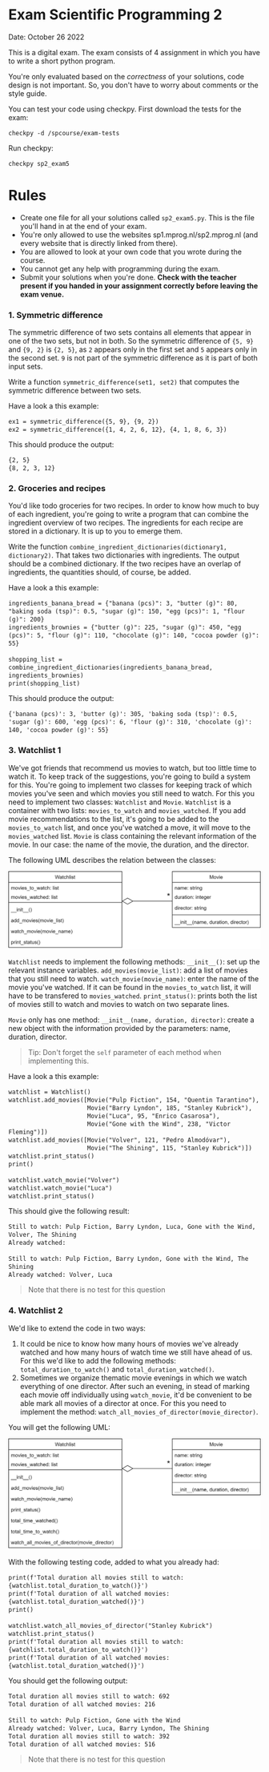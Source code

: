 # Exam Scientific Programming 2

Date: October 26 2022

This is a digital exam. The exam consists of 4 assignment in which you have to write a short python program.

You're only evaluated based on the _correctness_ of your solutions, code design is not important. So, you don't have to worry about comments or the style guide.

You can test your code using checkpy. First download the tests for the exam:

    checkpy -d /spcourse/exam-tests

Run checkpy:

    checkpy sp2_exam5

# Rules

- Create one file for all your solutions called `sp2_exam5.py`. This is the file you'll hand in at the end of your exam.
- You're only allowed to use the websites sp1.mprog.nl/sp2.mprog.nl (and every website that is directly linked from there).
- You are allowed to look at your own code that you wrote during the course.
- You cannot get any help with programming during the exam.
- Submit your solutions when you're done. **Check with the teacher present if you handed in your assignment correctly before leaving the exam venue.**

### 1. Symmetric difference

The symmetric difference of two sets contains all elements that appear in one of the two sets, but not in both. So the symmetric difference of `{5, 9}` and `{9, 2}` is `{2, 5}`, as `2` appears only in the first set and `5` appears only in the second set. `9` is not part of the symmetric difference as it is part of both input sets.

Write a function `symmetric_difference(set1, set2)` that computes the symmetric difference between two sets.

Have a look a this example:

    ex1 = symmetric_difference({5, 9}, {9, 2})
    ex2 = symmetric_difference({1, 4, 2, 6, 12}, {4, 1, 8, 6, 3})

This should produce the output:

    {2, 5}
    {8, 2, 3, 12}

### 2. Groceries and recipes

You'd like todo groceries for two recipes. In order to know how much to buy of each ingredient, you're going to write a program that can combine the ingredient overview of two recipes. The ingredients for each recipe are stored in a dictionary. It is up to you to emerge them.

Write the function `combine_ingredient_dictionaries(dictionary1, dictionary2)`. That takes two dictionaries with ingredients. The output should be a combined dictionary. If the two recipes have an overlap of ingredients, the quantities should, of course, be added.  

Have a look a this example:

    ingredients_banana_bread = {"banana (pcs)": 3, "butter (g)": 80, "baking soda (tsp)": 0.5, "sugar (g)": 150, "egg (pcs)": 1, "flour (g)": 200}
    ingredients_brownies = {"butter (g)": 225, "sugar (g)": 450, "egg (pcs)": 5, "flour (g)": 110, "chocolate (g)": 140, "cocoa powder (g)": 55}

    shopping_list = combine_ingredient_dictionaries(ingredients_banana_bread, ingredients_brownies)
    print(shopping_list)

This should produce the output:

    {'banana (pcs)': 3, 'butter (g)': 305, 'baking soda (tsp)': 0.5, 'sugar (g)': 600, 'egg (pcs)': 6, 'flour (g)': 310, 'chocolate (g)': 140, 'cocoa powder (g)': 55}

### 3. Watchlist 1

We've got friends that recommend us movies to watch, but too little time to watch it. To keep track of the suggestions, you're going to build a system for this. You're going to implement two classes for keeping track of which movies you've seen and which movies you still need to watch. For this you need to implement two classes: `Watchlist` and `Movie`. `Watchlist` is a container with two lists: `movies_to_watch` and `movies_watched`. If you add movie recommendations to the list, it's going to be added to the `movies_to_watch` list, and once you've watched a move, it will move to the `movies_watched` list. `Movie` is class containing the relevant information of the movie. In our case: the name of the movie, the duration, and the director.

The following UML describes the relation between the classes:

![](umls\movies1.png)

`Watchlist` needs to implement the following methods:
    `__init__()`: set up the relevant instance variables.
    `add_movies(movie_list)`: add a list of movies that you still need to watch.
    `watch_movie(movie_name)`: enter the name of the movie you've watched. If it can be found in the `movies_to_watch` list, it will have to be transfered to `movies_watched`.
    `print_status()`: prints both the list of movies still to watch and movies to watch on two separate lines.

`Movie` only has one method:
    `__init__(name, duration, director)`: create a new object with the information provided by the parameters: name, duration, director.

> Tip: Don't forget the `self` parameter of each method when implementing this.

Have a look a this example:

    watchlist = Watchlist()
    watchlist.add_movies([Movie("Pulp Fiction", 154, "Quentin Tarantino"),
                          Movie("Barry Lyndon", 185, "Stanley Kubrick"),
                          Movie("Luca", 95, "Enrico Casarosa"),
                          Movie("Gone with the Wind", 238, "Victor Fleming")])
    watchlist.add_movies([Movie("Volver", 121, "Pedro Almodóvar"),
                          Movie("The Shining", 115, "Stanley Kubrick")])
    watchlist.print_status()
    print()

    watchlist.watch_movie("Volver")
    watchlist.watch_movie("Luca")
    watchlist.print_status()

This should give the following result:

    Still to watch: Pulp Fiction, Barry Lyndon, Luca, Gone with the Wind, Volver, The Shining
    Already watched:

    Still to watch: Pulp Fiction, Barry Lyndon, Gone with the Wind, The Shining
    Already watched: Volver, Luca

> Note that there is no test for this question

### 4. Watchlist 2

We'd like to extend the code in two ways:

1. It could be nice to know how many hours of movies we've already watched and how many hours of watch time we still have ahead of us. For this we'd like to add the following methods: `total_duration_to_watch()` and `total_duration_watched()`.
2. Sometimes we organize thematic movie evenings in which we watch everything of one director. After such an evening, in stead of marking each movie off individually using `watch_movie`, it'd be convenient to be able mark all movies of a director at once. For this you need to implement the method: `watch_all_movies_of_director(movie_director)`.

You will get the following UML:

![](umls\movies2.png)

With the following testing code, added to what you already had:

    print(f'Total duration all movies still to watch: {watchlist.total_duration_to_watch()}')
    print(f'Total duration of all watched movies: {watchlist.total_duration_watched()}')
    print()

    watchlist.watch_all_movies_of_director("Stanley Kubrick")
    watchlist.print_status()
    print(f'Total duration all movies still to watch: {watchlist.total_duration_to_watch()}')
    print(f'Total duration of all watched movies: {watchlist.total_duration_watched()}')

You should get the following output:

    Total duration all movies still to watch: 692
    Total duration of all watched movies: 216

    Still to watch: Pulp Fiction, Gone with the Wind
    Already watched: Volver, Luca, Barry Lyndon, The Shining
    Total duration all movies still to watch: 392
    Total duration of all watched movies: 516

> Note that there is no test for this question
